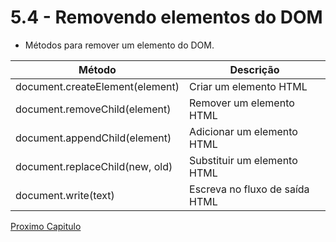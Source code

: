 # 5.4 - Removendo elementos do DOM

- Métodos para remover um elemento do DOM.

| Método                          | Descrição                      |
| ------------------------------- | ------------------------------ |
| document.createElement(element) | Criar um elemento HTML         |
| document.removeChild(element)   | Remover um elemento HTML       |
| document.appendChild(element)   | Adicionar um elemento HTML     |
| document.replaceChild(new, old) | Substituir um elemento HTML    |
| document.write(text)            | Escreva no fluxo de saída HTML |


[Proximo Capitulo](./6_Event-Handlers.md)